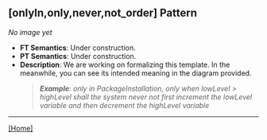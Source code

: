 ## [onlyIn,only,never,not_order] Pattern
_No image yet_
 * **FT Semantics**: Under construction.
 * **PT Semantics**: Under construction.
 * **Description**: We are working on formalizing this template. In the meanwhile, you can see its intended meaning in the diagram provided.
   > **_Example_**: _only in PackageInstallation, only when lowLevel > highLevel shall the system  never not first  increment the lowLevel variable and then  decrement the highLevel variable_   
***
[[Home]](../semantics.md)